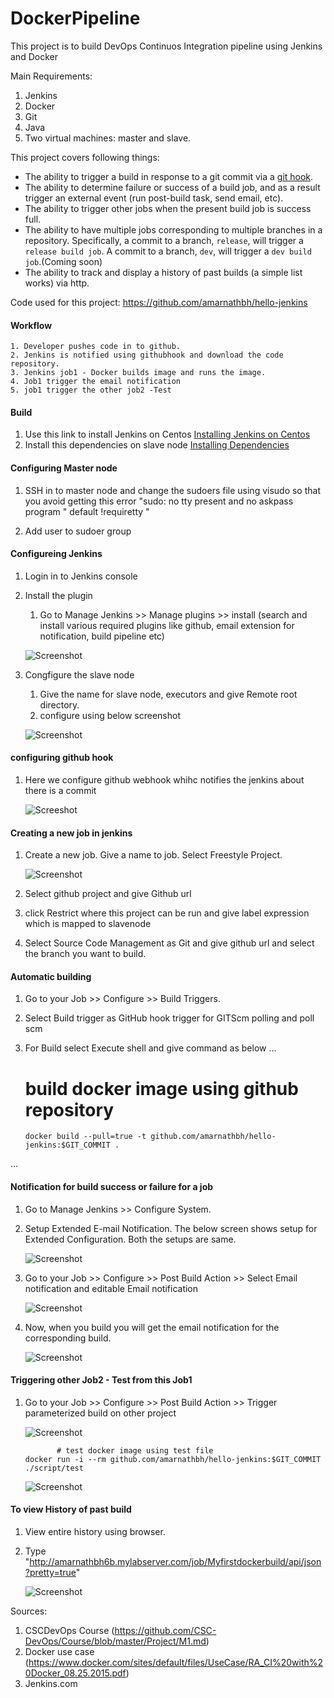 # DockerPipeline
This project is to build DevOps Continuos Integration pipeline using Jenkins and Docker

Main Requirements:
1. Jenkins
2. Docker
3. Git
4. Java
3. Two virtual machines: master and slave. 

This project covers following things:

* The ability to trigger a build in response to a git commit via a [git hook](http://git-scm.com/book/en/v2/Customizing-Git-Git-Hooks).
* The ability to determine failure or success of a build job, and as a result trigger an external event (run post-build task, send email, etc).
* The ability to trigger other jobs when the present build job is success full.
* The ability to have multiple jobs corresponding to multiple branches in a repository. Specifically, a commit to a branch, `release`, will trigger a `release build job`. A commit to a branch, `dev`, will trigger a `dev build job`.(Coming soon)
* The ability to track and display a history of past builds (a simple list works) via http.

Code used for this project: 
https://github.com/amarnathbh/hello-jenkins 

#### Workflow

    1. Developer pushes code in to github.
    2. Jenkins is notified using githubhook and download the code repository.
    3. Jenkins job1 - Docker builds image and runs the image.
    4. Job1 trigger the email notification
    5. job1 trigger the other job2 -Test

#### Build
  1. Use this link to install Jenkins on Centos
[Installing Jenkins on Centos](https://wiki.jenkins.io/display/JENKINS/Installing+Jenkins+on+Red+Hat+distributions)
  2. Install this dependencies on slave node 
[Installing Dependencies](https://github.com/amarnathbh/hello-jenkins/dependencies.sh)

#### Configuring Master node
  1. SSH in to master node and change the sudoers file using visudo so that you avoid getting this error
      "sudo: no tty present and no askpass program "  default !requiretty " 

  2. Add user to sudoer group

#### Configureing Jenkins

 1. Login in to Jenkins console 

 2. Install the plugin
      1. Go to Manage Jenkins >> Manage plugins >> install (search and install various required plugins like github, email extension for notification, build pipeline etc)
      
      ![Screenshot](https://github.com/amarnathbh/DockerPipeline/blob/master/screenshots/plugin.png)
       
 3. Congfigure the slave node
 
      1. Give the name for slave node, executors and give Remote root directory.
      2. configure using below screenshot
      
      ![Screenshot](https://github.com/amarnathbh/DockerPipeline/blob/master/screenshots/configslave.png)
      
#### configuring github hook
  
  1. Here we configure github webhook whihc notifies the jenkins about there is a commit
  
      ![Screeshot](https://github.com/amarnathbh/DockerPipeline/blob/master/screenshots/githubwebhook.png)
      
#### Creating a new job in jenkins

 1. Create a new job. Give a name to job. Select Freestyle Project.

      ![Screenshot](https://github.com/amarnathbh/DockerPipeline/blob/master/screenshots/firstjob.gif)

 2. Select github project and give Github url

 3. click Restrict where this project can be run and give label expression which is mapped to slavenode

 4. Select Source Code Management as Git and give github url and select the branch you want to build.

#### Automatic building 

 1. Go to your Job >> Configure >> Build Triggers. 

 2. Select Build trigger as GitHub hook trigger for GITScm polling and poll scm

 3. For Build select Execute shell and give command as below
...

      # build docker image using github repository
        docker build --pull=true -t github.com/amarnathbh/hello-jenkins:$GIT_COMMIT .

...

#### Notification for build success or failure for a job

 1. Go to Manage Jenkins >> Configure System.

 2. Setup Extended E-mail Notification. The below screen shows setup for Extended Configuration. Both the setups are same.

    ![Screenshot](https://github.com/amarnathbh/DockerPipeline/blob/master/screenshots/Emailsetting.png)

 3. Go to your Job >> Configure >> Post Build Action >> Select Email notification and editable Email notification

      ![Screenshot](https://github.com/amarnathbh/DockerPipeline/blob/master/screenshots/EmailNotification.png)
      
 4. Now, when you build you will get the email notification for the corresponding build.

      ![Screenshot](https://github.com/amarnathbh/DockerPipeline/blob/master/screenshots/TriggeringEmail.gif)
      
#### Triggering other Job2 - Test from this Job1   

 1. Go to your Job >> Configure >> Post Build Action >> Trigger parameterized build on other project

      ![Screenshot](https://github.com/amarnathbh/DockerPipeline/blob/master/screenshots/Triggering%20other%20jobs.png)
      

 
               # test docker image using test file 
        docker run -i --rm github.com/amarnathbh/hello-jenkins:$GIT_COMMIT ./script/test
        

      
      
      ![Screenshot](https://github.com/amarnathbh/DockerPipeline/blob/master/screenshots/firstjob.gif)
      
#### To view History of past build

 1. View entire history using browser.

 2. Type "http://amarnathbh6b.mylabserver.com/job/Myfirstdockerbuild/api/json?pretty=true"

      ![Screenshot](https://github.com/amarnathbh/DockerPipeline/blob/master/screenshots/ViewHistory.png)




Sources:
1. CSCDevOps Course (https://github.com/CSC-DevOps/Course/blob/master/Project/M1.md)
2. Docker use case (https://www.docker.com/sites/default/files/UseCase/RA_CI%20with%20Docker_08.25.2015.pdf)
3. Jenkins.com


      
